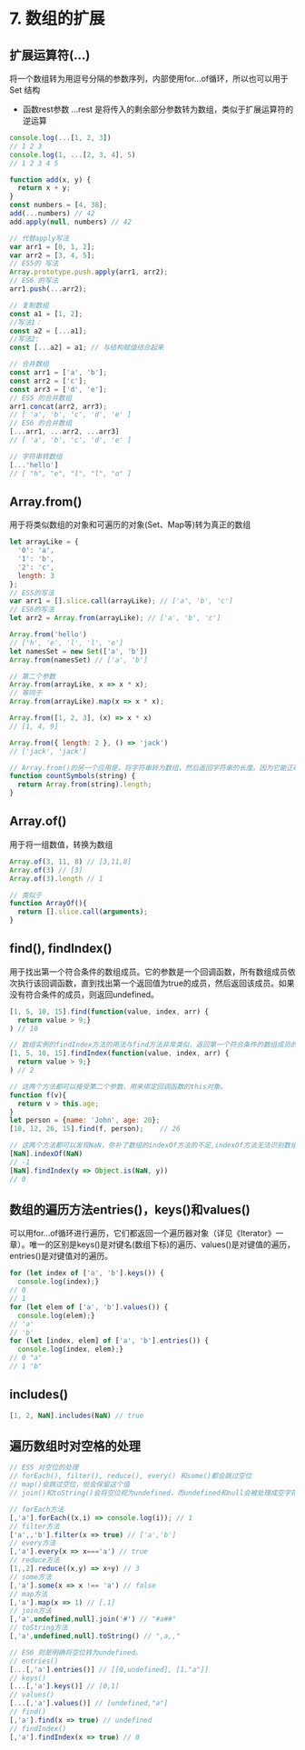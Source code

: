 # 7. 数组的扩展



## 扩展运算符(...)
将一个数组转为用逗号分隔的参数序列，内部使用for...of循环，所以也可以用于 Set 结构
- 函数rest参数 ...rest 是将传入的剩余部分参数转为数组，类似于扩展运算符的逆运算
```js
console.log(...[1, 2, 3])
// 1 2 3
console.log(1, ...[2, 3, 4], 5)
// 1 2 3 4 5

function add(x, y) {
  return x + y;
}
const numbers = [4, 38];
add(...numbers) // 42
add.apply(null, numbers) // 42

// 代替apply写法
var arr1 = [0, 1, 2];
var arr2 = [3, 4, 5];
// ES5的 写法
Array.prototype.push.apply(arr1, arr2);
// ES6 的写法
arr1.push(...arr2);

// 复制数组
const a1 = [1, 2];
//写法1：
const a2 = [...a1];
//写法2:
const [...a2] = a1; // 与结构赋值结合起来

// 合并数组
const arr1 = ['a', 'b'];
const arr2 = ['c'];
const arr3 = ['d', 'e'];
// ES5 的合并数组
arr1.concat(arr2, arr3);
// [ 'a', 'b', 'c', 'd', 'e' ]
// ES6 的合并数组
[...arr1, ...arr2, ...arr3]
// [ 'a', 'b', 'c', 'd', 'e' ]

// 字符串转数组
[...'hello']
// [ "h", "e", "l", "l", "o" ]
```

## Array.from()
用于将类似数组的对象和可遍历的对象(Set、Map等)转为真正的数组
```js
let arrayLike = {
  '0': 'a',
  '1': 'b',
  '2': 'c',
  length: 3
};
// ES5的写法
var arr1 = [].slice.call(arrayLike); // ['a', 'b', 'c']
// ES6的写法
let arr2 = Array.from(arrayLike); // ['a', 'b', 'c']

Array.from('hello')
// ['h', 'e', 'l', 'l', 'o']
let namesSet = new Set(['a', 'b'])
Array.from(namesSet) // ['a', 'b']

// 第二个参数
Array.from(arrayLike, x => x * x);
// 等同于
Array.from(arrayLike).map(x => x * x);

Array.from([1, 2, 3], (x) => x * x)
// [1, 4, 9]

Array.from({ length: 2 }, () => 'jack')
// ['jack', 'jack']

// Array.from()的另一个应用是，将字符串转为数组，然后返回字符串的长度。因为它能正确处理各种 Unicode 字符，可以避免 JavaScript 将大于\uFFFF的 Unicode 字符，算作两个字符的 bug。
function countSymbols(string) {
  return Array.from(string).length;
}
```
## Array.of()
用于将一组数值，转换为数组
```js
Array.of(3, 11, 8) // [3,11,8]
Array.of(3) // [3]
Array.of(3).length // 1

// 类似于
function ArrayOf(){
  return [].slice.call(arguments);
}
```

## find(), findIndex()
用于找出第一个符合条件的数组成员。它的参数是一个回调函数，所有数组成员依次执行该回调函数，直到找出第一个返回值为true的成员，然后返回该成员。如果没有符合条件的成员，则返回undefined。
```js
[1, 5, 10, 15].find(function(value, index, arr) {
  return value > 9;}
) // 10

// 数组实例的findIndex方法的用法与find方法非常类似，返回第一个符合条件的数组成员的位置，如果所有成员都不符合条件，则返回-1。
[1, 5, 10, 15].findIndex(function(value, index, arr) {
  return value > 9;}
) // 2

// 这两个方法都可以接受第二个参数，用来绑定回调函数的this对象。
function f(v){
  return v > this.age;
}
let person = {name: 'John', age: 20};
[10, 12, 26, 15].find(f, person);    // 26

// 这两个方法都可以发现NaN，弥补了数组的indexOf方法的不足,indexOf方法无法识别数组的NaN成员，但是findIndex方法可以借助Object.is方法做到。
[NaN].indexOf(NaN)
// -1
[NaN].findIndex(y => Object.is(NaN, y))
// 0
```

## 数组的遍历方法entries()，keys()和values()
可以用for...of循环进行遍历，它们都返回一个遍历器对象（详见《Iterator》一章）。唯一的区别是keys()是对键名(数组下标)的遍历、values()是对键值的遍历，entries()是对键值对的遍历。
```js
for (let index of ['a', 'b'].keys()) {  
  console.log(index);}
// 0
// 1
for (let elem of ['a', 'b'].values()) {
  console.log(elem);}
// 'a'
// 'b'
for (let [index, elem] of ['a', 'b'].entries()) {
  console.log(index, elem);}
// 0 "a"
// 1 "b"
```

## includes()
```js
[1, 2, NaN].includes(NaN) // true
```

## 遍历数组时对空格的处理
```js
// ES5 对空位的处理
// forEach(), filter(), reduce(), every() 和some()都会跳过空位
// map()会跳过空位，但会保留这个值
// join()和toString()会将空位视为undefined，而undefined和null会被处理成空字符串

// forEach方法
[,'a'].forEach((x,i) => console.log(i)); // 1
// filter方法
['a',,'b'].filter(x => true) // ['a','b']
// every方法
[,'a'].every(x => x==='a') // true
// reduce方法
[1,,2].reduce((x,y) => x+y) // 3
// some方法
[,'a'].some(x => x !== 'a') // false
// map方法
[,'a'].map(x => 1) // [,1]
// join方法
[,'a',undefined,null].join('#') // "#a##"
// toString方法
[,'a',undefined,null].toString() // ",a,,"

// ES6 则是明确将空位转为undefined。
// entries()
[...[,'a'].entries()] // [[0,undefined], [1,"a"]]
// keys()
[...[,'a'].keys()] // [0,1]
// values()
[...[,'a'].values()] // [undefined,"a"]
// find()
[,'a'].find(x => true) // undefined
// findIndex()
[,'a'].findIndex(x => true) // 0
```